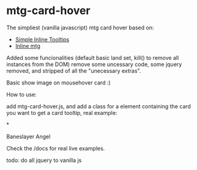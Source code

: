 # mtg-card-hover

The simpliest (vanilla javascript) mtg card hover based on:
* [Simple Inline Tooltips ](http://www.infinitegyre.com/2014/03/simple-inline-tooltips.html)
* [Inline mtg](https://gist.github.com/NickolasReynolds/9306194)

Added some funcionalities (default basic land set, kill() to remove all instances from the DOM) remove some uncessary code, some jquery removed, and stripped of all the "unecessary extras".

Basic show image on mousehover card :)

How to use:

add mtg-card-hover.js, and add a class for a element containing the card you want to get a card tooltip, real example:

*<div class='meta-dinfo-deck-content-name inlinemtg'>Baneslayer Angel</div>

Check the /docs for real live examples.

todo: do all jquery to vanilla js
